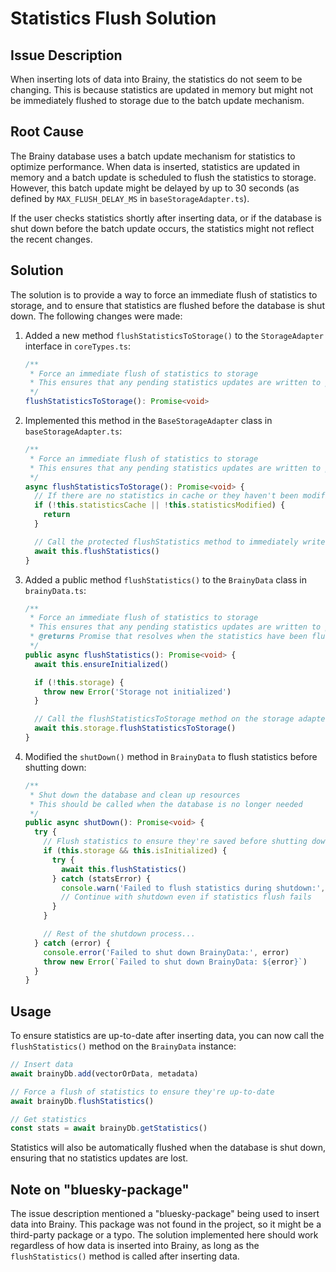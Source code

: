 # Statistics Flush Solution

## Issue Description

When inserting lots of data into Brainy, the statistics do not seem to be changing. This is because statistics are updated in memory but might not be immediately flushed to storage due to the batch update mechanism.

## Root Cause

The Brainy database uses a batch update mechanism for statistics to optimize performance. When data is inserted, statistics are updated in memory and a batch update is scheduled to flush the statistics to storage. However, this batch update might be delayed by up to 30 seconds (as defined by `MAX_FLUSH_DELAY_MS` in `baseStorageAdapter.ts`).

If the user checks statistics shortly after inserting data, or if the database is shut down before the batch update occurs, the statistics might not reflect the recent changes.

## Solution

The solution is to provide a way to force an immediate flush of statistics to storage, and to ensure that statistics are flushed before the database is shut down. The following changes were made:

1. Added a new method `flushStatisticsToStorage()` to the `StorageAdapter` interface in `coreTypes.ts`:
   ```typescript
   /**
    * Force an immediate flush of statistics to storage
    * This ensures that any pending statistics updates are written to persistent storage
    */
   flushStatisticsToStorage(): Promise<void>
   ```

2. Implemented this method in the `BaseStorageAdapter` class in `baseStorageAdapter.ts`:
   ```typescript
   /**
    * Force an immediate flush of statistics to storage
    * This ensures that any pending statistics updates are written to persistent storage
    */
   async flushStatisticsToStorage(): Promise<void> {
     // If there are no statistics in cache or they haven't been modified, nothing to flush
     if (!this.statisticsCache || !this.statisticsModified) {
       return
     }

     // Call the protected flushStatistics method to immediately write to storage
     await this.flushStatistics()
   }
   ```

3. Added a public method `flushStatistics()` to the `BrainyData` class in `brainyData.ts`:
   ```typescript
   /**
    * Force an immediate flush of statistics to storage
    * This ensures that any pending statistics updates are written to persistent storage
    * @returns Promise that resolves when the statistics have been flushed
    */
   public async flushStatistics(): Promise<void> {
     await this.ensureInitialized()

     if (!this.storage) {
       throw new Error('Storage not initialized')
     }

     // Call the flushStatisticsToStorage method on the storage adapter
     await this.storage.flushStatisticsToStorage()
   }
   ```

4. Modified the `shutDown()` method in `BrainyData` to flush statistics before shutting down:
   ```typescript
   /**
    * Shut down the database and clean up resources
    * This should be called when the database is no longer needed
    */
   public async shutDown(): Promise<void> {
     try {
       // Flush statistics to ensure they're saved before shutting down
       if (this.storage && this.isInitialized) {
         try {
           await this.flushStatistics()
         } catch (statsError) {
           console.warn('Failed to flush statistics during shutdown:', statsError)
           // Continue with shutdown even if statistics flush fails
         }
       }

       // Rest of the shutdown process...
     } catch (error) {
       console.error('Failed to shut down BrainyData:', error)
       throw new Error(`Failed to shut down BrainyData: ${error}`)
     }
   }
   ```

## Usage

To ensure statistics are up-to-date after inserting data, you can now call the `flushStatistics()` method on the `BrainyData` instance:

```typescript
// Insert data
await brainyDb.add(vectorOrData, metadata)

// Force a flush of statistics to ensure they're up-to-date
await brainyDb.flushStatistics()

// Get statistics
const stats = await brainyDb.getStatistics()
```

Statistics will also be automatically flushed when the database is shut down, ensuring that no statistics updates are lost.

## Note on "bluesky-package"

The issue description mentioned a "bluesky-package" being used to insert data into Brainy. This package was not found in the project, so it might be a third-party package or a typo. The solution implemented here should work regardless of how data is inserted into Brainy, as long as the `flushStatistics()` method is called after inserting data.